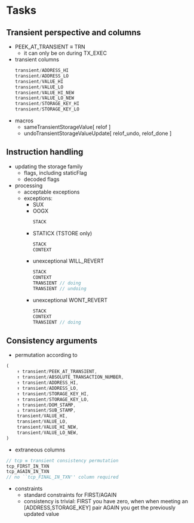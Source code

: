 # Tasks

## Transient perspective and columns

- PEEK_AT_TRANSIENT ≡ TRN
    - it can only be on during TX_EXEC
- transient columns
    ```rust
    transient/ADDRESS_HI
    transient/ADDRESS_LO
    transient/VALUE_HI
    transient/VALUE_LO
    transient/VALUE_HI_NEW
    transient/VALUE_LO_NEW
    transient/STORAGE_KEY_HI
    transient/STORAGE_KEY_LO
    ```
- macros
    - sameTransientStorageValue[ relof ]
    - undoTransientStorageValueUpdate[ relof_undo, relof_done ]

## Instruction handling

- updating the storage family
    - flags, including staticFlag
    - decoded flags
- processing
    - acceptable exceptions
    - exceptions:
        - SUX
        - OOGX
            ```rust
            STACK
            ```
        - STATICX (TSTORE only)
            ```rust
            STACK
            CONTEXT
            ```
        - unexceptional WILL_REVERT
            ```rust
            STACK
            CONTEXT
            TRANSIENT // doing
            TRANSIENT // undoing
            ```
        - unexceptional WONT_REVERT
            ```rust
            STACK
            CONTEXT
            TRANSIENT // doing
            ```

## Consistency arguments

- permutation according to
```rust
(
    ↑ transient/PEEK_AT_TRANSIENT,
    ↑ transient/ABSOLUTE_TRANSACTION_NUMBER,
    ↑ transient/ADDRESS_HI,
    ↑ transient/ADDRESS_LO,
    ↑ transient/STORAGE_KEY_HI,
    ↑ transient/STORAGE_KEY_LO,
    ↑ transient/DOM_STAMP,
    ↓ transient/SUB_STAMP,
    transient/VALUE_HI,
    transient/VALUE_LO,
    transient/VALUE_HI_NEW,
    transient/VALUE_LO_NEW,
)
```
- extraneous columns
```rust
// tcp ≡ transient consistency permutation
tcp_FIRST_IN_TXN
tcp_AGAIN_IN_TXN
// no ``tcp_FINAL_IN_TXN'' column required
```
- constraints
    - standard constraints for FIRST/AGAIN
    - consistency is trivial: FIRST you have zero, when when meeting an [ADDRESS,STORAGE_KEY] pair AGAIN you get the previously updated value
